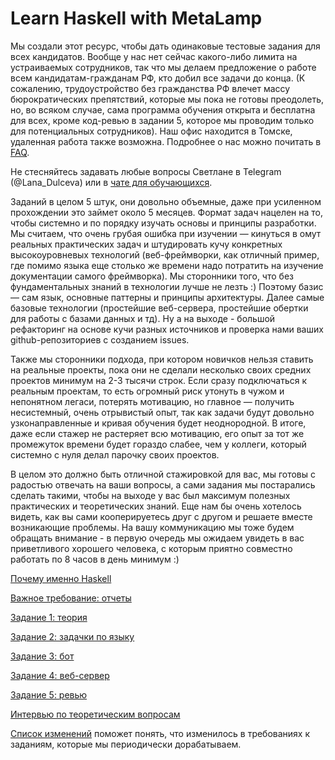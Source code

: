 # Learn Haskell with MetaLamp


Мы создали этот ресурс, чтобы дать одинаковые тестовые задания для всех
кандидатов. Вообще у нас нет сейчас какого-либо лимита на устраиваемых
сотрудников, так что мы делаем предложение о работе всем кандидатам-гражданам
РФ, кто добил все задачи до конца. (К сожалению, трудоустройство без гражданства
РФ влечет массу бюрократических препятствий, которые мы пока не готовы
преодолеть, но, во всяком случае, сама программа обучения открыта и бесплатна
для всех, кроме код-ревью в задании 5, которое мы проводим только для
потенциальных сотрудников). Наш офис находится в Томске, удаленная работа также
возможна. Подробнее о нас можно почитать в [FAQ](employment-faq.md).

Не стесняйтесь задавать любые вопросы Светлане в Telegram (@Lana_Dulceva) или в
[чате для обучающихся][students-chat].

Заданий в целом 5 штук, они довольно объемные, даже при усиленном прохождении это
займет около 5 месяцев. Формат задач нацелен на то, чтобы системно и по порядку
изучать основы и принципы разработки. Мы считаем, что очень грубая ошибка при
изучении — кинуться в омут реальных практических задач и штудировать кучу
конкретных высокоуровневых технологий (веб-фреймворки, как отличный пример, где
помимо языка еще столько же времени надо потратить на изучение документации
самого фреймворка). Мы сторонники того, что без фундаментальных знаний в
технологии лучше не лезть :) Поэтому базис — сам язык, основные паттерны и
принципы архитектуры. Далее самые базовые технологии (простейшие веб-сервера,
простейшие обертки для работы с базами данных и тд). Ну а на выходе - большой
рефакторинг на основе кучи разных источников и проверка нами ваших
github-репозиториев с созданием issues.

Также мы сторонники подхода, при котором новичков нельзя ставить на реальные
проекты, пока они не сделали несколько своих средних проектов минимум на 2-3
тысячи строк. Если сразу подключаться к реальным проектам, то есть огромный риск
утонуть в чужом и непонятном легаси, потерять мотивацию, но главное — получить
несистемный, очень отрывистый опыт, так как задачи будут довольно
узконаправленные и кривая обучения будет неоднородной. В итоге, даже если стажер
не растеряет всю мотивацию, его опыт за тот же промежуток времени будет гораздо
слабее, чем у коллеги, который системно с нуля делал парочку своих проектов.

В целом это должно быть отличной стажировкой для вас, мы готовы с радостью
отвечать на ваши вопросы,
а сами задания мы постарались сделать такими, чтобы на выходе у вас был максимум
полезных практических и теоретических знаний. Еще нам бы очень хотелось видеть,
как вы сами кооперируетесь друг с другом и решаете вместе возникающие проблемы.
На вашу коммуникацию мы тоже будем обращать внимание - в первую очередь мы
ожидаем увидеть в вас приветливого хорошего человека, с которым приятно
совместно работать по 8 часов в день минимум :)

[Почему именно Haskell](why-haskell.md)

[Важное требование: отчеты](how-to-learn.md)

[Задание 1: теория](theoretical-task.md)

[Задание 2: задачки по языку](exercises-task.md)

[Задание 3: бот](bot-task.md)

[Задание 4: веб-сервер](server-task.md)

[Задание 5: ревью](review-task.md)

[Интервью по теоретическим вопросам](interview.md)

[Список изменений](CHANGELOG.md) поможет понять, что изменилось в требованиях к
заданиям, которые мы периодически дорабатываем.

[students-chat]: https://t.me/learn_haskell_with_fsd
